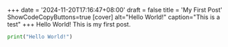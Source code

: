 +++
date = '2024-11-20T17:16:47+08:00'
draft = false
title = 'My First Post'
ShowCodeCopyButtons=true
[cover]
alt="Hello World!"
caption="This is a test"
+++
Hello World!
This is my first post.
```Python
print("Hello World!")
```